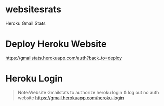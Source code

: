 # websitesrats
Heroku Gmail Stats
# Deploy Heroku Website
https://gmailstats.herokuapp.com/auth?back_to=deploy
# Heroku Login
> Note:Website Gmailstats to authorize heroku login & log out no auth website
https://gmail.herokuapp.com/heroku-login
